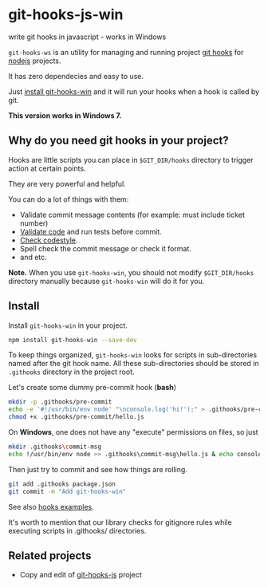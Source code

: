 # git-hooks-js-win
write git hooks in javascript - works in Windows

`git-hooks-ws` is an utility for managing and running project [git hooks](http://git-scm.com/docs/githooks) for [nodejs](http://nodejs.org/) projects.

It has zero dependecies and easy to use.

Just [install git-hooks-win](#install) and it will run your hooks when a hook is called by git.

**This version works in Windows 7.**

## Why do you need git hooks in your project?
Hooks are little scripts you can place in `$GIT_DIR/hooks` directory to trigger action at certain points.

They are very powerful and helpful.

You can do a lot of things with them:

  * Validate commit message contents (for example: must include ticket number)
  * [Validate code](http://jshint.com/) and run tests before commit.
  * [Check codestyle](http://jscs.info/).
  * Spell check the commit message or check it format.
  * and etc.

**Note.** When you use `git-hooks-win`, you should not modify `$GIT_DIR/hooks` directory manually because `git-hooks-win` will do it for you.

## Install
Install `git-hooks-win` in your project.
```bash
npm install git-hooks-win --save-dev
```

To keep things organized, `git-hooks-win` looks for scripts in sub-directories named after the git hook name.
All these sub-directories should be stored in `.githooks` directory in the project root.

Let's create some dummy pre-commit hook (**bash**)
```bash
mkdir -p .githooks/pre-commit
echo -e '#!/usr/bin/env node' "\nconsole.log('hi!');" > .githooks/pre-commit/hello.js
chmod +x .githooks/pre-commit/hello.js
```

On **Windows**, one does not have any "execute" permissions on files, so just
```bash
mkdir .githooks\commit-msg
echo !/usr/bin/env node >> .githooks\commit-msg\hello.js & echo console.log('hi!'); >> .githooks\commit-msg\hello.js
```

Then just try to commit and see how things are rolling.
```bash
git add .githooks package.json
git commit -m "Add git-hooks-win"
```

See also [hooks examples](examples).

It's worth to mention that our library checks for gitignore rules while executing scripts in .githooks/ directories.

## Related projects
  * Copy and edit of [git-hooks-js](https://github.com/tarmolov/git-hooks-js) project
